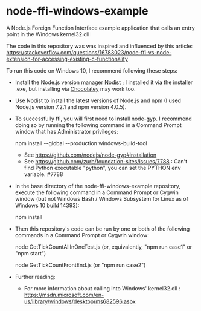 # node-ffi-windows-example
A Node.js Foreign Function Interface example application that calls an entry point in the Windows kernel32.dll

The code in this repository was was inspired and influenced by this article: https://stackoverflow.com/questions/16783023/node-ffi-vs-node-extension-for-accessing-existing-c-functionality

To run this code on Windows 10, I recommend following these steps:

- Install the Node.js version manager [Nodist](https://github.com/marcelklehr/nodist) ; I installed it via the installer .exe, but installing via [Chocolatey](https://chocolatey.org/) may work too.
- Use Nodist to install the latest versions of Node.js and npm (I used Node.js version 7.2.1 and npm version 4.0.5).
- To successfully ffi, you will first need to install node-gyp. I recommend doing so by running the following command in a Command Prompt window that has Administrator privileges:

	npm install --global --production windows-build-tool

	- See https://github.com/nodejs/node-gyp#installation
	- See https://github.com/zurb/foundation-sites/issues/7788 : Can't find Python executable "python", you can set the PYTHON env variable. #7788
- In the base directory of the node-ffi-windows-example repository, execute the following command in a Command Prompt or Cygwin window (but not Windows Bash / Windows Subsystem for Linux as of Windows 10 build 14393):

	npm install

- Then this repository's code can be run by one or both of the following commands in a Command Prompt or Cygwin window:

	node GetTickCountAllInOneTest.js (or, equivalently, "npm run case1" or "npm start")

	node GetTickCountFrontEnd.js (or "npm run case2")

- Further reading:
  - For more information about calling into Windows' kernel32.dll : https://msdn.microsoft.com/en-us/library/windows/desktop/ms682596.aspx
